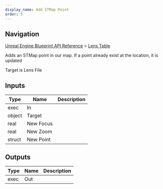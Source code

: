```yaml
---
display_name: Add STMap Point
order: 5
---
```

## Navigation

[Unreal Engine Blueprint API Reference](https://dev.epicgames.com/documentation/en-us/unreal-engine/BlueprintAPI) > [Lens Table](https://dev.epicgames.com/documentation/en-us/unreal-engine/BlueprintAPI/LensTable)

Adds an STMap point in our map. If a point already exist at the location, it is updated

Target is Lens File

## Inputs

| Type | Name | Description |
| --- | --- | --- |
| exec | In |  |
| object | Target |  |
| real | New Focus |  |
| real | New Zoom |  |
| struct | New Point |  |

## Outputs

| Type | Name | Description |
| --- | --- | --- |
| exec | Out |  |
